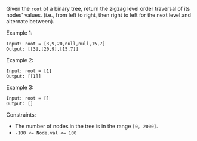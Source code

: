Given the `root` of a binary tree, return the zigzag level order traversal of its nodes' values. (i.e., from left to right, then right to left for the next level and alternate between).

Example 1:

```
Input: root = [3,9,20,null,null,15,7]
Output: [[3],[20,9],[15,7]]
```

Example 2:

```
Input: root = [1]
Output: [[1]]
```

Example 3:

```
Input: root = []
Output: []
```

Constraints:

- The number of nodes in the tree is in the range `[0, 2000]`.
- `-100 <= Node.val <= 100`
